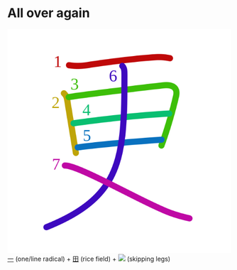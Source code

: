 # All over again
![66f4](../kanji-colorize/66f4.svg)
[一](一.md) (one/line radical) + [田](田.md) (rice field) + [![](http://www.kanjidamage.com/assets/radsmall/skipping-legs-6d1e5553e72475605c74bf5a44f398a61626e9cbbc13b51d27392d810eee83c2.jpg)](http://www.kanjidamage.com/kanji/1589-skipping-legs) (skipping legs)
